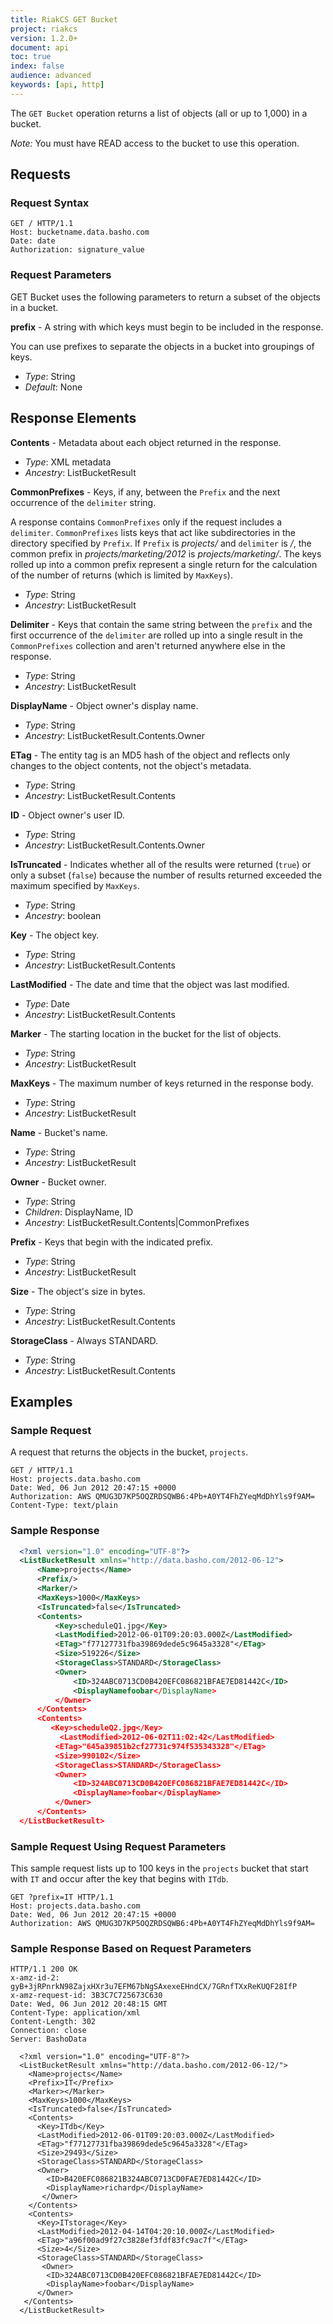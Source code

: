 ```yaml
---
title: RiakCS GET Bucket
project: riakcs
version: 1.2.0+
document: api
toc: true
index: false
audience: advanced
keywords: [api, http]
---
```


The `GET Bucket` operation returns a list of objects (all or up to 1,000) in a bucket.

*Note:* You must have READ access to the bucket to use this operation.

## Requests

### Request Syntax

```
GET / HTTP/1.1
Host: bucketname.data.basho.com
Date: date
Authorization: signature_value
```

### Request Parameters

GET Bucket uses the following parameters to return a subset of the objects in a bucket.

**prefix** - A string with which keys must begin to be included in the response.

You can use prefixes to separate the objects in a bucket into groupings of keys.

* *Type*: String
* *Default*: None

## Response Elements

**Contents** - Metadata about each object returned in the response.

* *Type*: XML metadata
* *Ancestry*: ListBucketResult

**CommonPrefixes** - Keys, if any, between the `Prefix` and the next occurrence of the `delimiter` string.

A response contains `CommonPrefixes` only if the request includes a `delimiter`. `CommonPrefixes` lists keys that act like subdirectories in the directory specified by `Prefix`. If `Prefix` is *projects/* and `delimiter` is */*, the common prefix in *projects/marketing/2012* is *projects/marketing/*. The keys rolled up into a common prefix represent a single return for the calculation of the number of returns (which is limited by `MaxKeys`).


* *Type*: String
* *Ancestry*: ListBucketResult

**Delimiter** - Keys that contain the same string between the `prefix` and the first occurrence of the `delimiter` are rolled up into a single result in the `CommonPrefixes` collection and aren't returned anywhere else in the response.


* *Type*: String
* *Ancestry*: ListBucketResult

**DisplayName** - Object owner's display name.


* *Type*: String
* *Ancestry*: ListBucketResult.Contents.Owner

**ETag** - The entity tag is an MD5 hash of the object and reflects only changes to the object contents, not the object's metadata.


* *Type*: String
* *Ancestry*: ListBucketResult.Contents

**ID** - Object owner's user ID.


* *Type*: String
* *Ancestry*: ListBucketResult.Contents.Owner

**IsTruncated** - Indicates whether all of the results were returned (`true`) or only a subset (`false`) because the number of results returned exceeded the maximum specified by `MaxKeys`.


* *Type*: String
* *Ancestry*: boolean

**Key** - The object key.


* *Type*: String
* *Ancestry*: ListBucketResult.Contents

**LastModified** - The date and time that the object was last modified.


* *Type*: Date
* *Ancestry*: ListBucketResult.Contents

**Marker** - The starting location in the bucket for the list of objects.


* *Type*: String
* *Ancestry*: ListBucketResult

**MaxKeys** - The maximum number of keys returned in the response body.


* *Type*: String
* *Ancestry*: ListBucketResult

**Name** - Bucket's name.


* *Type*: String
* *Ancestry*: ListBucketResult

**Owner** - Bucket owner.


* *Type*: String
* *Children*: DisplayName, ID
* *Ancestry*: ListBucketResult.Contents|CommonPrefixes

**Prefix** - Keys that begin with the indicated prefix.


* *Type*: String
* *Ancestry*: ListBucketResult

**Size** - The object's size in bytes.


* *Type*: String
* *Ancestry*: ListBucketResult.Contents

**StorageClass** - Always STANDARD.


* *Type*: String
* *Ancestry*: ListBucketResult.Contents

## Examples

### Sample Request
A request that returns the objects in the bucket, `projects`.

```
GET / HTTP/1.1
Host: projects.data.basho.com
Date: Wed, 06 Jun 2012 20:47:15 +0000
Authorization: AWS QMUG3D7KP5OQZRDSQWB6:4Pb+A0YT4FhZYeqMdDhYls9f9AM=
Content-Type: text/plain
```

### Sample Response

```xml
  <?xml version="1.0" encoding="UTF-8"?>
  <ListBucketResult xmlns="http://data.basho.com/2012-06-12">
      <Name>projects</Name>
      <Prefix/>
      <Marker/>
      <MaxKeys>1000</MaxKeys>
      <IsTruncated>false</IsTruncated>
      <Contents>
          <Key>scheduleQ1.jpg</Key>
          <LastModified>2012-06-01T09:20:03.000Z</LastModified>
          <ETag>"f77127731fba39869dede5c9645a3328"</ETag>
          <Size>519226</Size>
          <StorageClass>STANDARD</StorageClass>
          <Owner>
              <ID>324ABC0713CD0B420EFC086821BFAE7ED81442C</ID>
              <DisplayNamefoobar</DisplayName>
          </Owner>
      </Contents>
      <Contents>
         <Key>scheduleQ2.jpg</Key>
           <LastModified>2012-06-02T11:02:42</LastModified>
          <ETag>"645a39851b2cf27731c974f535343328"</ETag>
          <Size>990102</Size>
          <StorageClass>STANDARD</StorageClass>
          <Owner>
              <ID>324ABC0713CD0B420EFC086821BFAE7ED81442C</ID>
              <DisplayName>foobar</DisplayName>
          </Owner>
      </Contents>
  </ListBucketResult>
```

### Sample Request Using Request Parameters

This sample request lists up to 100 keys in the `projects` bucket that start with `IT` and occur after the key that begins with `ITdb`.

```
GET ?prefix=IT HTTP/1.1
Host: projects.data.basho.com
Date: Wed, 06 Jun 2012 20:47:15 +0000
Authorization: AWS QMUG3D7KP5OQZRDSQWB6:4Pb+A0YT4FhZYeqMdDhYls9f9AM=
```

### Sample Response Based on Request Parameters

```
HTTP/1.1 200 OK
x-amz-id-2: gyB+3jRPnrkN98ZajxHXr3u7EFM67bNgSAxexeEHndCX/7GRnfTXxReKUQF28IfP
x-amz-request-id: 3B3C7C725673C630
Date: Wed, 06 Jun 2012 20:48:15 GMT
Content-Type: application/xml
Content-Length: 302
Connection: close
Server: BashoData

  <?xml version="1.0" encoding="UTF-8"?>
  <ListBucketResult xmlns="http://data.basho.com/2012-06-12/">
    <Name>projects</Name>
    <Prefix>IT</Prefix>
    <Marker></Marker>
    <MaxKeys>1000</MaxKeys>
    <IsTruncated>false</IsTruncated>
    <Contents>
      <Key>ITdb</Key>
      <LastModified>2012-06-01T09:20:03.000Z</LastModified>
      <ETag>"f77127731fba39869dede5c9645a3328"</ETag>
      <Size>29493</Size>
      <StorageClass>STANDARD</StorageClass>
      <Owner>
        <ID>B420EFC086821B324ABC0713CD0FAE7ED81442C</ID>
        <DisplayName>richardp</DisplayName>
       </Owner>
    </Contents>
    <Contents>
      <Key>ITstorage</Key>
      <LastModified>2012-04-14T04:20:10.000Z</LastModified>
      <ETag>"a96f00ad9f27c3828ef3fdf83fc9ac7f"</ETag>
      <Size>4</Size>
      <StorageClass>STANDARD</StorageClass>
       <Owner>
        <ID>324ABC0713CD0B420EFC086821BFAE7ED81442C</ID>
        <DisplayName>foobar</DisplayName>
      </Owner>
   </Contents>
  </ListBucketResult>
```
